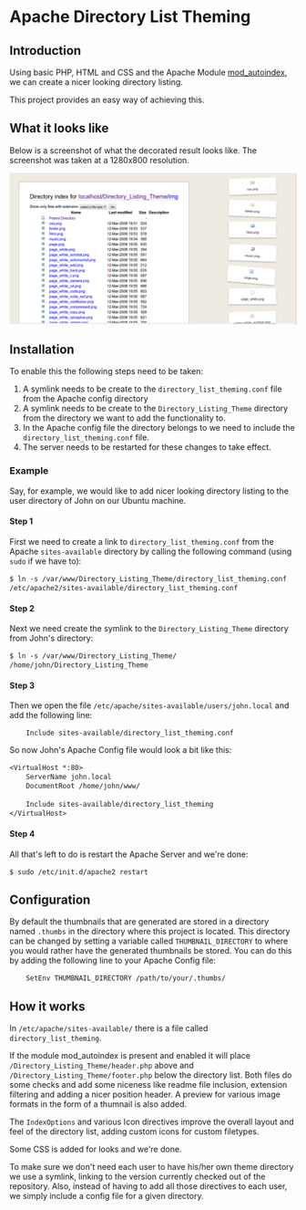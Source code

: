 # Apache Directory List Theming

## Introduction

Using basic PHP, HTML and CSS and the Apache Module [mod_autoindex], we can 
create a nicer looking directory listing. 

This project provides an easy way of achieving this. 

## What it looks like

Below is a screenshot of what the decorated result looks like. The screenshot 
was taken at a 1280x800 resolution.

![screenshot](screenshot-01.png "Screenshot")

## Installation

To enable this the following steps need to be taken:

1. A symlink needs to be create to the `directory_list_theming.conf` file from 
   the Apache config directory
2. A symlink needs to be create to the `Directory_Listing_Theme` directory from 
   the directory we want to add the functionality to. 
3. In the Apache config file the directory belongs to we need to include the 
   `directory_list_theming.conf` file.
4. The server needs to be restarted for these changes to take effect.

### Example

Say, for example, we would like to add nicer looking directory listing to the 
user directory of John on our Ubuntu machine. 

#### Step 1

First we need to create a link to `directory_list_theming.conf` from the Apache 
`sites-available` directory by calling the following command  (using `sudo` if 
we have to):

    $ ln -s /var/www/Directory_Listing_Theme/directory_list_theming.conf /etc/apache2/sites-available/directory_list_theming.conf

#### Step 2

Next we need create the symlink to the `Directory_Listing_Theme` directory from 
John's directory:

    $ ln -s /var/www/Directory_Listing_Theme/ /home/john/Directory_Listing_Theme

#### Step 3

Then we open the file `/etc/apache/sites-available/users/john.local` and add the following line:

        Include sites-available/directory_list_theming.conf

So now John's Apache Config file would look a bit like this:

    <VirtualHost *:80>
        ServerName john.local
        DocumentRoot /home/john/www/

        Include sites-available/directory_list_theming
    </VirtualHost>

#### Step 4

All that's left to do is restart the Apache Server and we're done:

    $ sudo /etc/init.d/apache2 restart

## Configuration

By default the thumbnails that are generated are stored in a directory named 
`.thumbs` in the directory where this project is located. This directory can be 
changed by setting a variable called `THUMBNAIL_DIRECTORY` to where you would 
rather have the generated thumbnails be stored. You can do this by adding the 
following line to your Apache Config file:

    	SetEnv THUMBNAIL_DIRECTORY /path/to/your/.thumbs/

## How it works

In `/etc/apache/sites-available/` there is a file called `directory_list_theming`.

If the module mod_autoindex is present and enabled it will place `/Directory_Listing_Theme/header.php`
above and `/Directory_Listing_Theme/footer.php` below the directory list. Both 
files do some checks and add some niceness like readme file inclusion, extension 
filtering and adding a nicer position header. A preview for various image formats 
in the form of a thumnail is also added.

The `IndexOptions` and various Icon directives improve the overall layout and feel
of the directory list, adding custom icons for custom filetypes.

Some CSS is added for looks and we're done.

To make sure we don't need each user to have his/her own theme directory we use
a symlink, linking to the version currently checked out of the repository. Also,
instead of having to add all those directives to each user, we simply include a 
config file for a given directory.


[mod_autoindex]: http://httpd.apache.org/docs/current/mod/mod_autoindex.html

<!-- EOF -->
